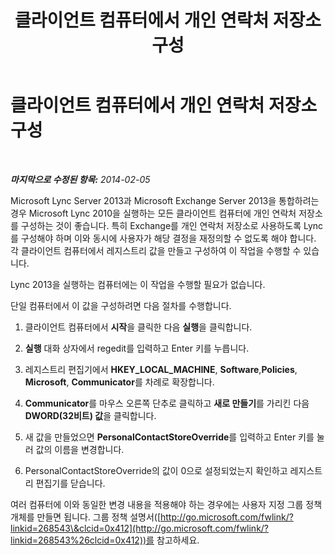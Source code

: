 ﻿---
title: 클라이언트 컴퓨터에서 개인 연락처 저장소 구성
TOCTitle: 클라이언트 컴퓨터에서 개인 연락처 저장소 구성
ms:assetid: ec69a6cb-07f2-4057-9544-55035f83eeae
ms:mtpsurl: https://technet.microsoft.com/ko-kr/library/JJ721922(v=OCS.15)
ms:contentKeyID: 49886044
ms.date: 08/10/2015
mtps_version: v=OCS.15
ms.translationtype: HT
---

# 클라이언트 컴퓨터에서 개인 연락처 저장소 구성

 

_**마지막으로 수정된 항목:** 2014-02-05_

Microsoft Lync Server 2013과 Microsoft Exchange Server 2013을 통합하려는 경우 Microsoft Lync 2010을 실행하는 모든 클라이언트 컴퓨터에 개인 연락처 저장소를 구성하는 것이 좋습니다. 특히 Exchange를 개인 연락처 저장소로 사용하도록 Lync를 구성해야 하며 이와 동시에 사용자가 해당 결정을 재정의할 수 없도록 해야 합니다. 각 클라이언트 컴퓨터에서 레지스트리 값을 만들고 구성하여 이 작업을 수행할 수 있습니다.

Lync 2013을 실행하는 컴퓨터에는 이 작업을 수행할 필요가 없습니다.

단일 컴퓨터에서 이 값을 구성하려면 다음 절차를 수행합니다.

1.  클라이언트 컴퓨터에서 **시작**을 클릭한 다음 **실행**을 클릭합니다.

2.  **실행** 대화 상자에서 regedit를 입력하고 Enter 키를 누릅니다.

3.  레지스트리 편집기에서 **HKEY\_LOCAL\_MACHINE**, **Software**,**Policies**, **Microsoft**, **Communicator**를 차례로 확장합니다.

4.  **Communicator**를 마우스 오른쪽 단추로 클릭하고 **새로 만들기**를 가리킨 다음 **DWORD(32비트) 값**을 클릭합니다.

5.  새 값을 만들었으면 **PersonalContactStoreOverride**를 입력하고 Enter 키를 눌러 값의 이름을 변경합니다.

6.  PersonalContactStoreOverride의 값이 0으로 설정되었는지 확인하고 레지스트리 편집기를 닫습니다.

여러 컴퓨터에 이와 동일한 변경 내용을 적용해야 하는 경우에는 사용자 지정 그룹 정책 개체를 만들면 됩니다. 그룹 정책 설명서([http://go.microsoft.com/fwlink/?linkid=268543\&clcid=0x412](http://go.microsoft.com/fwlink/?linkid=268543%26clcid=0x412))를 참고하세요.

